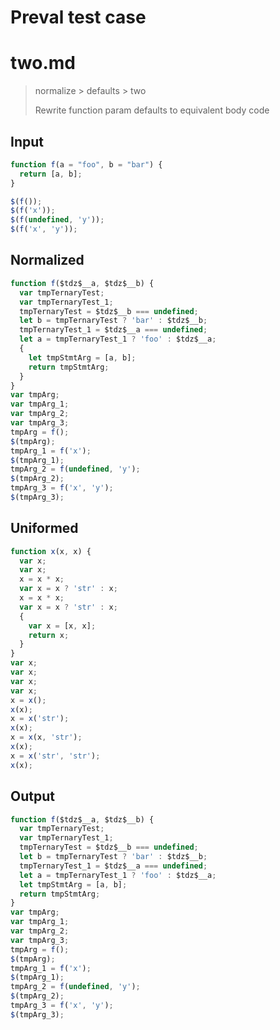 # Preval test case

# two.md

> normalize > defaults > two
>
> Rewrite function param defaults to equivalent body code

## Input

`````js filename=intro
function f(a = "foo", b = "bar") { 
  return [a, b]; 
}

$(f());
$(f('x'));
$(f(undefined, 'y'));
$(f('x', 'y'));
`````

## Normalized

`````js filename=intro
function f($tdz$__a, $tdz$__b) {
  var tmpTernaryTest;
  var tmpTernaryTest_1;
  tmpTernaryTest = $tdz$__b === undefined;
  let b = tmpTernaryTest ? 'bar' : $tdz$__b;
  tmpTernaryTest_1 = $tdz$__a === undefined;
  let a = tmpTernaryTest_1 ? 'foo' : $tdz$__a;
  {
    let tmpStmtArg = [a, b];
    return tmpStmtArg;
  }
}
var tmpArg;
var tmpArg_1;
var tmpArg_2;
var tmpArg_3;
tmpArg = f();
$(tmpArg);
tmpArg_1 = f('x');
$(tmpArg_1);
tmpArg_2 = f(undefined, 'y');
$(tmpArg_2);
tmpArg_3 = f('x', 'y');
$(tmpArg_3);
`````

## Uniformed

`````js filename=intro
function x(x, x) {
  var x;
  var x;
  x = x * x;
  var x = x ? 'str' : x;
  x = x * x;
  var x = x ? 'str' : x;
  {
    var x = [x, x];
    return x;
  }
}
var x;
var x;
var x;
var x;
x = x();
x(x);
x = x('str');
x(x);
x = x(x, 'str');
x(x);
x = x('str', 'str');
x(x);
`````

## Output

`````js filename=intro
function f($tdz$__a, $tdz$__b) {
  var tmpTernaryTest;
  var tmpTernaryTest_1;
  tmpTernaryTest = $tdz$__b === undefined;
  let b = tmpTernaryTest ? 'bar' : $tdz$__b;
  tmpTernaryTest_1 = $tdz$__a === undefined;
  let a = tmpTernaryTest_1 ? 'foo' : $tdz$__a;
  let tmpStmtArg = [a, b];
  return tmpStmtArg;
}
var tmpArg;
var tmpArg_1;
var tmpArg_2;
var tmpArg_3;
tmpArg = f();
$(tmpArg);
tmpArg_1 = f('x');
$(tmpArg_1);
tmpArg_2 = f(undefined, 'y');
$(tmpArg_2);
tmpArg_3 = f('x', 'y');
$(tmpArg_3);
`````
